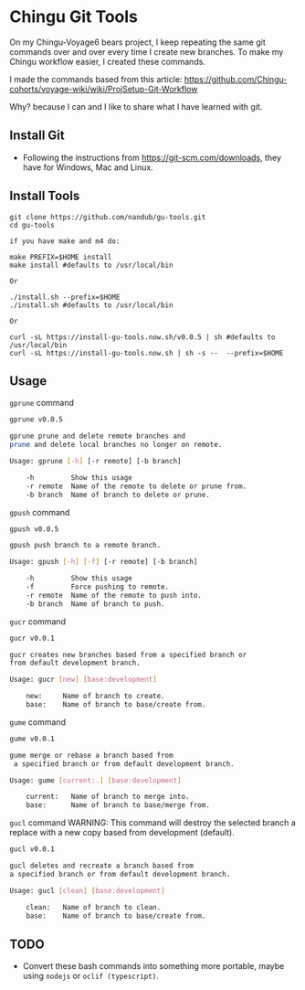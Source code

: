 # Chingu Git Tools

On my Chingu-Voyage6 bears project, I keep repeating the same git commands over and over every time I create new branches.  To make my Chingu workflow easier, I created these commands.

I made the commands based from this article: <https://github.com/Chingu-cohorts/voyage-wiki/wiki/ProjSetup-Git-Workflow>  

Why? because I can and I like to share what I have learned with git.

## Install Git

-   Following the instructions from <https://git-scm.com/downloads>, they have for Windows, Mac and Linux.

## Install Tools

    git clone https://github.com/nandub/gu-tools.git
    cd gu-tools

    if you have make and m4 do:

    make PREFIX=$HOME install
    make install #defaults to /usr/local/bin

    Or

    ./install.sh --prefix=$HOME
    ./install.sh #defaults to /usr/local/bin

    Or

    curl -sL https://install-gu-tools.now.sh/v0.0.5 | sh #defaults to /usr/local/bin
    curl -sL https://install-gu-tools.now.sh | sh -s --  --prefix=$HOME

## Usage

`gprune` command

```sh
gprune v0.0.5

gprune prune and delete remote branches and
prune and delete local branches no longer on remote.

Usage: gprune [-h] [-r remote] [-b branch]

    -h         Show this usage
    -r remote  Name of the remote to delete or prune from.
    -b branch  Name of branch to delete or prune.
```

`gpush` command

```sh
gpush v0.0.5

gpush push branch to a remote branch.

Usage: gpush [-h] [-f] [-r remote] [-b branch]

    -h         Show this usage
    -f         Force pushing to remote.
    -r remote  Name of the remote to push into.
    -b branch  Name of branch to push.
```

`gucr` command

```sh
gucr v0.0.1

gucr creates new branches based from a specified branch or
from default development branch.

Usage: gucr [new] [base:development]

    new:     Name of branch to create.
    base:    Name of branch to base/create from.
```

`gume` command

```sh
gume v0.0.1

gume merge or rebase a branch based from
 a specified branch or from default development branch.

Usage: gume [current:.] [base:development]

    current:   Name of branch to merge into.
    base:      Name of branch to base/merge from.
```

`gucl` command WARNING: This command will destroy the selected branch a replace with a new copy based from development (default).

```sh
gucl v0.0.1

gucl deletes and recreate a branch based from
a specified branch or from default development branch.

Usage: gucl [clean] [base:development]

    clean:   Name of branch to clean.
    base:    Name of branch to base/create from.
```

## TODO

-   Convert these bash commands into something more portable, maybe using `nodejs` or `oclif (typescript)`.
